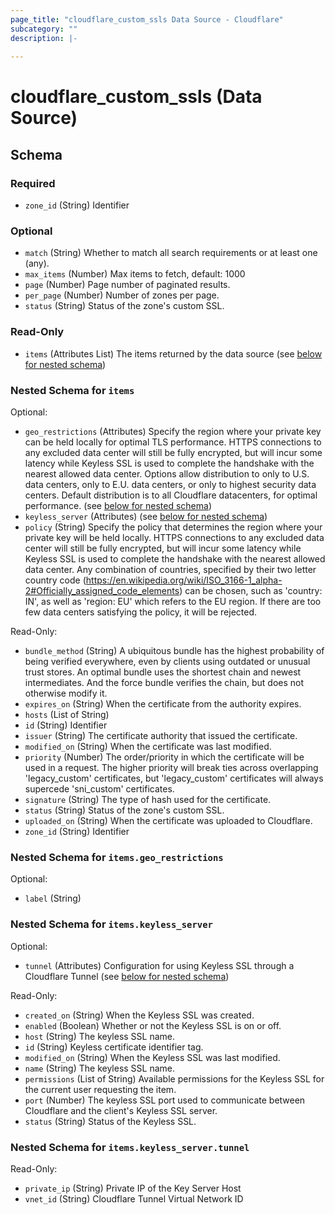 ```yaml
---
page_title: "cloudflare_custom_ssls Data Source - Cloudflare"
subcategory: ""
description: |-
  
---
```


# cloudflare_custom_ssls (Data Source)




<!-- schema generated by tfplugindocs -->
## Schema

### Required

- `zone_id` (String) Identifier

### Optional

- `match` (String) Whether to match all search requirements or at least one (any).
- `max_items` (Number) Max items to fetch, default: 1000
- `page` (Number) Page number of paginated results.
- `per_page` (Number) Number of zones per page.
- `status` (String) Status of the zone's custom SSL.

### Read-Only

- `items` (Attributes List) The items returned by the data source (see [below for nested schema](#nestedatt--items))

<a id="nestedatt--items"></a>
### Nested Schema for `items`

Optional:

- `geo_restrictions` (Attributes) Specify the region where your private key can be held locally for optimal TLS performance. HTTPS connections to any excluded data center will still be fully encrypted, but will incur some latency while Keyless SSL is used to complete the handshake with the nearest allowed data center. Options allow distribution to only to U.S. data centers, only to E.U. data centers, or only to highest security data centers. Default distribution is to all Cloudflare datacenters, for optimal performance. (see [below for nested schema](#nestedatt--items--geo_restrictions))
- `keyless_server` (Attributes) (see [below for nested schema](#nestedatt--items--keyless_server))
- `policy` (String) Specify the policy that determines the region where your private key will be held locally. HTTPS connections to any excluded data center will still be fully encrypted, but will incur some latency while Keyless SSL is used to complete the handshake with the nearest allowed data center. Any combination of countries, specified by their two letter country code (https://en.wikipedia.org/wiki/ISO_3166-1_alpha-2#Officially_assigned_code_elements) can be chosen, such as 'country: IN', as well as 'region: EU' which refers to the EU region. If there are too few data centers satisfying the policy, it will be rejected.

Read-Only:

- `bundle_method` (String) A ubiquitous bundle has the highest probability of being verified everywhere, even by clients using outdated or unusual trust stores. An optimal bundle uses the shortest chain and newest intermediates. And the force bundle verifies the chain, but does not otherwise modify it.
- `expires_on` (String) When the certificate from the authority expires.
- `hosts` (List of String)
- `id` (String) Identifier
- `issuer` (String) The certificate authority that issued the certificate.
- `modified_on` (String) When the certificate was last modified.
- `priority` (Number) The order/priority in which the certificate will be used in a request. The higher priority will break ties across overlapping 'legacy_custom' certificates, but 'legacy_custom' certificates will always supercede 'sni_custom' certificates.
- `signature` (String) The type of hash used for the certificate.
- `status` (String) Status of the zone's custom SSL.
- `uploaded_on` (String) When the certificate was uploaded to Cloudflare.
- `zone_id` (String) Identifier

<a id="nestedatt--items--geo_restrictions"></a>
### Nested Schema for `items.geo_restrictions`

Optional:

- `label` (String)


<a id="nestedatt--items--keyless_server"></a>
### Nested Schema for `items.keyless_server`

Optional:

- `tunnel` (Attributes) Configuration for using Keyless SSL through a Cloudflare Tunnel (see [below for nested schema](#nestedatt--items--keyless_server--tunnel))

Read-Only:

- `created_on` (String) When the Keyless SSL was created.
- `enabled` (Boolean) Whether or not the Keyless SSL is on or off.
- `host` (String) The keyless SSL name.
- `id` (String) Keyless certificate identifier tag.
- `modified_on` (String) When the Keyless SSL was last modified.
- `name` (String) The keyless SSL name.
- `permissions` (List of String) Available permissions for the Keyless SSL for the current user requesting the item.
- `port` (Number) The keyless SSL port used to communicate between Cloudflare and the client's Keyless SSL server.
- `status` (String) Status of the Keyless SSL.

<a id="nestedatt--items--keyless_server--tunnel"></a>
### Nested Schema for `items.keyless_server.tunnel`

Read-Only:

- `private_ip` (String) Private IP of the Key Server Host
- `vnet_id` (String) Cloudflare Tunnel Virtual Network ID



